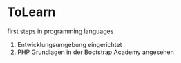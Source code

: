 # ToLearn
first steps in programming languages

1. Entwicklungsumgebung eingerichtet
2. PHP Grundlagen in der Bootstrap Academy angesehen